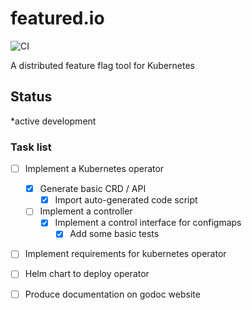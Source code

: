 # featured.io

![CI](https://github.com/JTarball/featured.io/workflows/CI/badge.svg?branch=master)


A distributed feature flag tool for Kubernetes


## Status

*active development

### Task list
- [ ] Implement a Kubernetes operator
  - [x] Generate basic CRD / API
    - [x] Import auto-generated code script
  - [ ] Implement a controller
    - [x] Implement a control interface for configmaps
      - [x] Add some basic tests
- [ ] Implement requirements for kubernetes operator
- [ ] Helm chart to deploy operator
- [ ] Produce documentation on godoc website

